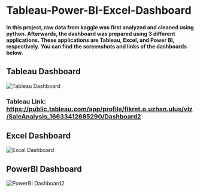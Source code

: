 # Tableau-Power-BI-Excel-Dashboard
#### In this project, raw data from kaggle was first analyzed and cleaned using python. Afterwards, the dashboard was prepared using 3 different applications. These applications are Tableau, Excel, and Power BI, respectively. You can find the screenshots and links of the dashboards below.
## Tableau Dashboard
![Tableau Dashboard](https://user-images.githubusercontent.com/85081014/190857246-ee61d28e-7205-442d-8759-76646f77415b.png)
### Tableau Link: https://public.tableau.com/app/profile/fikret.o.uzhan.ulus/viz/SaleAnalysis_16633412685290/Dashboard2
## Excel Dashboard
![Excel Dashboard](https://user-images.githubusercontent.com/85081014/190857423-64df7fcd-0af8-4f8b-b0e3-69a4e4a8ea70.png)
## PowerBI Dashboard
![PowerBI Dashboard2](https://user-images.githubusercontent.com/85081014/190857602-873a948a-cb0c-4692-9d79-c06e71aa6af6.png)
